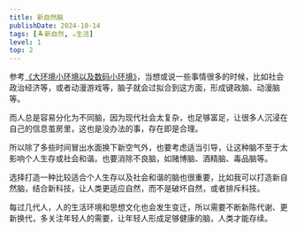 ```yaml
---
title: 新自然脑
publishDate: 2024-10-14
tags: [🏝新自然, ☕生活]
level: 1
top: 2
---
```


参考[《大环境小环境以及数码小环境》](/xyy/20240921a)，当想或说一些事情很多的时候，比如社会政治经济等，或者动漫游戏等，脑子就会过拟合到这方面，形成键政脑、动漫脑等。

而人总是容易分化为不同脑，因为现代社会太复杂，也足够富足，让很多人沉浸在自己的信息茧房里，这也是没办法的事，存在即是合理。

所以除了多些时间冒出水面换下新空气外，也要考虑适当引导，让这种脑不至于太影响个人生存或社会和谐。也要消除不良脑，如赌博脑、酒精脑、毒品脑等。

选择打造一种比较适合个人生存以及社会和谐的脑也很重要，比如我可以打造新自然脑，结合新科技，让人类更适应自然，而不是破坏自然，或者排斥科技。

每过几代人，人的生活环境和思想文化也会发生变迁，所以需要不断新陈代谢、更新换代，多关注年轻人的需要，让年轻人形成足够健康的脑，人类才能存续。
